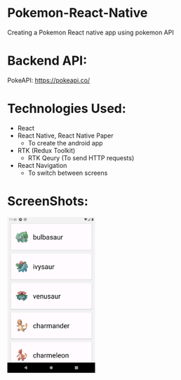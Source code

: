 # Pokemon-React-Native

Creating a Pokemon React native app using pokemon API

# Backend API:

PokeAPI: https://pokeapi.co/

# Technologies Used:

- React
- React Native, React Native Paper
  - To create the android app
- RTK (Redux Toolkit)
  - RTK Qeury (To send HTTP requests)
- React Navigation
  - To switch between screens

# ScreenShots:

<img src="Media/ScreenShots/01.png" width="200"/>
